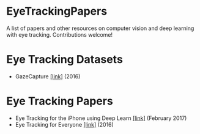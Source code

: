 # EyeTrackingPapers
A list of papers and other resources on computer vision and deep learning with eye tracking. Contributions welcome!

# Eye Tracking Datasets
- GazeCapture [[link]](http://gazecapture.csail.mit.edu) (2016)

# Eye Tracking Papers
- Eye Tracking for the iPhone using Deep Learn [[link]](https://dspace.mit.edu/bitstream/handle/1721.1/113142/1017990444-MIT.pdf?sequence=1) (February 2017)
- Eye Tracking for Everyone [[link]](http://gazecapture.csail.mit.edu/cvpr2016_gazecapture.pdf) (2016)

